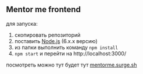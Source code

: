 ## Mentor me frontend

для запуска:

1. скопировать репозиторий
2. поставить [Node.js](https://nodejs.org/en) (6.x.x версию)
3. из папки выполнить команду `npm install`
4. `npm start` и перейти на http://localhost:3000/


посмотреть можно тут будет тут [mentorme.surge.sh](http://mentorme.surge.sh)